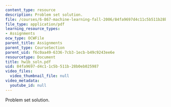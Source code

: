 ```yaml
---
content_type: resource
description: Problem set solution.
file: /courses/6-867-machine-learning-fall-2006/84fa9697d4c11c5b511b28b0eb025987_hw1b_soln.pdf
file_type: application/pdf
learning_resource_types:
- Assignments
ocw_type: OCWFile
parent_title: Assignments
parent_type: CourseSection
parent_uid: f6c0aa49-6336-7cb3-1ecb-b49c9243ee6e
resourcetype: Document
title: hw1b_soln.pdf
uid: 84fa9697-d4c1-1c5b-511b-28b0eb025987
video_files:
  video_thumbnail_file: null
video_metadata:
  youtube_id: null
---
```

Problem set solution.

